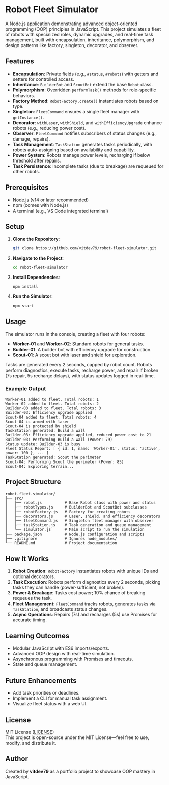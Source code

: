 # Robot Fleet Simulator

A Node.js application demonstrating advanced object-oriented programming (OOP) principles in JavaScript. This project simulates a fleet of robots with specialized roles, dynamic upgrades, and real-time task management, built with encapsulation, inheritance, polymorphism, and design patterns like factory, singleton, decorator, and observer.

## Features

- **Encapsulation**: Private fields (e.g., `#status`, `#robots`) with getters and setters for controlled access.
- **Inheritance**: `BuilderBot` and `ScoutBot` extend the base `Robot` class.
- **Polymorphism**: Overridden `performTask()` methods for role-specific behaviors.
- **Factory Method**: `RobotFactory.create()` instantiates robots based on type.
- **Singleton**: `FleetCommand` ensures a single fleet manager with `getInstance()`.
- **Decorator**: `withLaser`, `withShield`, and `withEfficiencyUpgrade` enhance robots (e.g., reducing power cost).
- **Observer**: `FleetCommand` notifies subscribers of status changes (e.g., damage, repairs).
- **Task Management**: `TaskStation` generates tasks periodically, with robots auto-assigning based on availability and capability.
- **Power System**: Robots manage power levels, recharging if below threshold after repairs.
- **Task Persistence**: Incomplete tasks (due to breakage) are requeued for other robots.

## Prerequisites

- [Node.js](https://nodejs.org/) (v14 or later recommended)
- npm (comes with Node.js)
- A terminal (e.g., VS Code integrated terminal)

## Setup

1. **Clone the Repository**:

   ```bash
   git clone https://github.com/vitdev79/robot-fleet-simulator.git
   ```

2. **Navigate to the Project**:

   ```bash
   cd robot-fleet-simulator
   ```

3. **Install Dependencies**:

   ```bash
   npm install
   ```

4. **Run the Simulator**:

   ```bash
   npm start
   ```

## Usage

The simulator runs in the console, creating a fleet with four robots:

- **Worker-01** and **Worker-02**: Standard robots for general tasks.
- **Builder-01**: A builder bot with efficiency upgrade for construction.
- **Scout-01**: A scout bot with laser and shield for exploration.

Tasks are generated every 2 seconds, capped by robot count. Robots perform diagnostics, execute tasks, recharge power, and repair if broken (7s repair, 5s recharge delays), with status updates logged in real-time.

### Example Output

```
Worker-01 added to fleet. Total robots: 1
Worker-02 added to fleet. Total robots: 2
Builder-03 added to fleet. Total robots: 3
Builder-03: Efficiency upgrade applied
Scout-04 added to fleet. Total robots: 4
Scout-04 is armed with laser
Scout-04 is protected by shield
TaskStation generated: Build a wall
Builder-03: Efficiency upgrade applied, reduced power cost to 21
Builder-03: Performing Build a wall (Power: 79)
Status update: Builder-03 is busy
Fleet Status Report: [ { id: 1, name: 'Worker-01', status: 'active', power: 100 }, ... ]
TaskStation generated: Scout the perimeter
Scout-04: Performing Scout the perimeter (Power: 85)
Scout-04: Exploring terrain...
```

## Project Structure

```
robot-fleet-simulator/
├── src/
│   ├── robot.js          # Base Robot class with power and status
│   ├── robotTypes.js     # BuilderBot and ScoutBot subclasses
│   ├── robotFactory.js   # Factory for creating robots
│   ├── decorators.js     # Laser, shield, and efficiency decorators
│   ├── fleetCommand.js   # Singleton fleet manager with observer
│   ├── taskStation.js    # Task generation and queue management
│   └── simulator.js      # Main script to run the simulation
├── package.json          # Node.js configuration and scripts
├── .gitignore            # Ignores node_modules/
└── README.md             # Project documentation
```

## How It Works

1. **Robot Creation**: `RobotFactory` instantiates robots with unique IDs and optional decorators.
2. **Task Execution**: Robots perform diagnostics every 2 seconds, picking tasks they can handle (power-sufficient, not broken).
3. **Power & Breakage**: Tasks cost power; 10% chance of breaking requeues the task.
4. **Fleet Management**: `FleetCommand` tracks robots, generates tasks via `TaskStation`, and broadcasts status changes.
5. **Async Operations**: Repairs (7s) and recharges (5s) use Promises for accurate timing.

## Learning Outcomes

- Modular JavaScript with ES6 imports/exports.
- Advanced OOP design with real-time simulation.
- Asynchronous programming with Promises and timeouts.
- State and queue management.

## Future Enhancements

- Add task priorities or deadlines.
- Implement a CLI for manual task assignment.
- Visualize fleet status with a web UI.

## License

MIT License ([LICENSE](LICENSE))\
This project is open-source under the MIT License—feel free to use, modify, and distribute it.

## Author

Created by **vitdev79** as a portfolio project to showcase OOP mastery in JavaScript.
